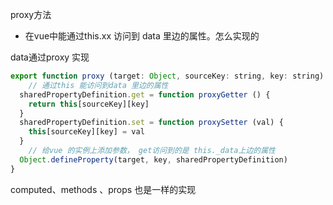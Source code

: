 proxy方法

-  在vue中能通过this.xx 访问到 data  里边的属性。怎么实现的

  data通过proxy 实现 

  ```javascript
  export function proxy (target: Object, sourceKey: string, key: string) { 
      // 通过this 能访问到data 里边的属性
    sharedPropertyDefinition.get = function proxyGetter () {
      return this[sourceKey][key]
    }
    sharedPropertyDefinition.set = function proxySetter (val) {
      this[sourceKey][key] = val
    }
      // 给vue 的实例上添加参数， get访问到的是 this._data上边的属性
    Object.defineProperty(target, key, sharedPropertyDefinition)
  }
  ```

  

 computed、methods 、props 也是一样的实现

